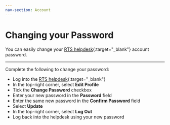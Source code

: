 ```yaml
---
nav-section: Account
---
```

# Changing your Password

You can easily change your [RTS helpdesk](https://helpdesk.rts-solutions.net){:target="_blank"} account password.

___
Complete the following to change your password:

- Log into the [RTS helpdesk](https://helpdesk.rts-solutions.net){:target="_blank"}
- In the top-right corner, select **Edit Profile**
- Tick the **Change Password** checkbox
- Enter your new password in the **Password** field
- Enter the same new password in the **Confirm Password** field
- Select **Update**
- In the top-right corner, select **Log Out**
- Log back into the helpdesk using your new password
